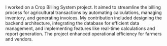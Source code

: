  I worked on a Crop Billing System project. It aimed to streamline the billing process for agricultural transactions by automating calculations, managing inventory, and generating invoices. My contribution included designing the backend architecture, integrating the database for efficient data management, and implementing features like real-time calculations and report generation. The project enhanced operational efficiency for farmers and vendors.
